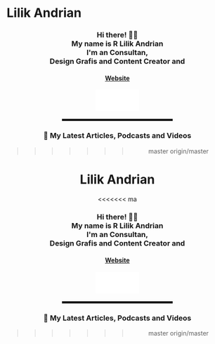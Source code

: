 # Lilik Andrian

<!--
**Lilik Andrian** is just

- I'm ❤️ Technology
Just Read me 😂✌️
-->
<!-- Hi there! Feel free to make this your own but don't use my data -->
<div align="center">  
<h3>Hi there! 👋🤓<br>My name is R Lilik Andrian<br>I'm an Consultan,<br>Design Grafis and Content Creator and</h3>

<h4> <a href="https://lilikandrian.com">Website</a> </h4>

<a href="https://lilikandrian.com"><img src="images/rsz 300w asset_1.png" width="100"></a>

<hr width="50%" style="height:5px;">

<h3>📕 My Latest Articles, Podcasts and Videos</h3>

<!-- BLOG-POST-LIST:START -->
<!-- BLOG-POST-LIST:END -->
>>>>>>> master
origin/master
# Lilik Andrian

<!--
**Lilik Andrian** is just

- I'm ❤️ Technology
Just Read me 😂✌️
-->
<<<<<<< ma
<!-- Hi there! Feel free to make this your own but don't use my data -->
<div align="center">  
<h3>Hi there! 👋🤓<br>My name is R Lilik Andrian<br>I'm an Consultan,<br>Design Grafis and Content Creator and</h3>

<h4> <a href="https://lilikandrian.com">Website</a> </h4>

<a href="https://lilikandrian.com"><img src="images/rsz 300w asset_1.png" width="100"></a>

<hr width="50%" style="height:5px;">

<h3>📕 My Latest Articles, Podcasts and Videos</h3>

<!-- BLOG-POST-LIST:START -->
<!-- BLOG-POST-LIST:END -->
>>>>>>> master
origin/master
